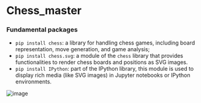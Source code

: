# Chess_master
### Fundamental packages
- `pip install chess`: a library for handling chess games, including board representation, move generation, and game analysis;
- `pip install chess.svg`: a module of the `chess` library that provides functionalities to render chess boards and positions as SVG images.
- `pip install IPython`: part of the IPython library, this module is used to display rich media (like SVG images) in Jupyter notebooks or IPython environments.

![image](https://github.com/user-attachments/assets/77f3a2f4-6818-4216-aebb-cd3d9f3460e7)
